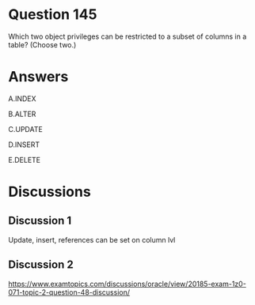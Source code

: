 # Question 145
Which two object privileges can be restricted to a subset of columns in a table? (Choose two.)

# Answers
A.INDEX

B.ALTER

C.UPDATE

D.INSERT

E.DELETE

# Discussions
## Discussion 1
Update, insert, references can be set on column lvl

## Discussion 2
https://www.examtopics.com/discussions/oracle/view/20185-exam-1z0-071-topic-2-question-48-discussion/

